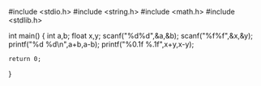 #include <stdio.h>
#include <string.h>
#include <math.h>
#include <stdlib.h>

int main()
{
	int a,b;
  float x,y;
  scanf("%d%d",&a,&b);
  scanf("%f%f",&x,&y);
  printf("%d %d\n",a+b,a-b);
  printf("%0.1f %.1f",x+y,x-y);
    
    return 0;
}
